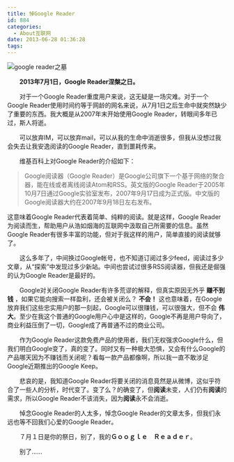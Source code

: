 ```yaml
---
title: 悼Google Reader
id: 884
categories:
  - About互联网
date: 2013-06-28 01:36:28
tags:
---
```


![google reader之墓](http://www.itoldme.net/wordpress/wp-content/uploads/2013/12/googlereader.jpg)

　　**2013年7月1日，Google Reader涅槃之日。**

　　对于一个Google Reader重度用户来说，这无疑是一场灾难。对于一个Google Reader使用时间约等于网龄的网名来说，从7月1日之后生命中就突然缺少了重要的东西。我大概是从2007年末开始使用Google Reader，转眼间多年已过，斯人将逝。

　　可以放弃IM，可以放弃mail，可以从我的生命中消逝很多，但我从没想过我会失去让我安逸阅读的Google Reader，直到噩耗传来。

　　维基百科上对Google Reader的介绍如下：

> Google阅读器（Google Reader）是Google公司旗下一个基于网络的聚合器，能在线或者离线阅读Atom和RSS。英文版的Google Reader于2005年10月7日通过Google实验室发布，2007年9月17日成为正式版。中文版的Google阅读器大约在2007年9月18日左右发布。

这意味着Google Reader代表着简单、纯粹的阅读。就是这样，Google Reader为阅读而生，帮助用户从浩如烟海的互联网中汲取自己所需要的信息。虽然Google Reader有很多丰富的功能，但对于我这样的用户，简单直接的阅读就够了。

　　这么多年了，中间换过Google帐号，也不知道订阅过多少feed，阅读过多少文章，从“探索”中发现过多少新站。中间也尝试过很多RSS阅读器，但我还是倔强的认为Google Reader是最好的。

　　Google对关闭Google Reader有许多荒谬的解释，但真实原因无外乎 **赚不到钱** ，如果它能向搜索一样盈利，还会被关闭么？ **不会！**  这也意味着，在Google放弃我们这些忠实用户的那一刻起，Google可以很赚钱，可以很强大，但不会 **伟大**。至少在我这个普通的Google用户心中是这样的，Google不再是用户导向了，商业利益压倒了一切，Google成了再普通不过的商业公司。

　　作为Google Reader这款免费产品的使用者，我们无权强求Google什么，但我们明白Google变了，真的变了。同时又有一种极大恐惧，又会有什么Google的产品哪天因为不赚钱而关闭呢？看每一款产品都像啊，所以我一直不敢涉足Google近期推出的Google Keep。

　　悲哀的是，我知道Google Reader将要关闭的消息竟然是从微博，这似乎符合了一些人的分析，时代变了。变了么？的确变了，但**阅读**未变，人们仍有**阅读**的需求，所以Google Reader不该消失，因为**阅读**永不会消逝。

　　悼念Google Reader的人太多，悼念Google Reader的文章太多，但我们永远也等不回我们心爱的Google Reader。

　　７月１日是你的祭日，别了，我的**Ｇｏｏｇｌｅ　Ｒｅａｄｅｒ**。

　　别了……
